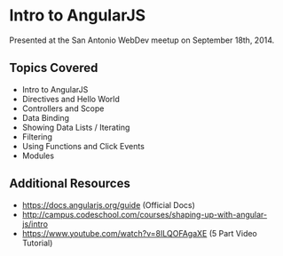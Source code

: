 # Intro to AngularJS

Presented at the San Antonio WebDev meetup on September 18th, 2014.

## Topics Covered

- Intro to AngularJS
- Directives and Hello World
- Controllers and Scope
- Data Binding
- Showing Data Lists / Iterating
- Filtering
- Using Functions and Click Events
- Modules

## Additional Resources

- https://docs.angularjs.org/guide (Official Docs)
- http://campus.codeschool.com/courses/shaping-up-with-angular-js/intro
- https://www.youtube.com/watch?v=8ILQOFAgaXE (5 Part Video Tutorial)

